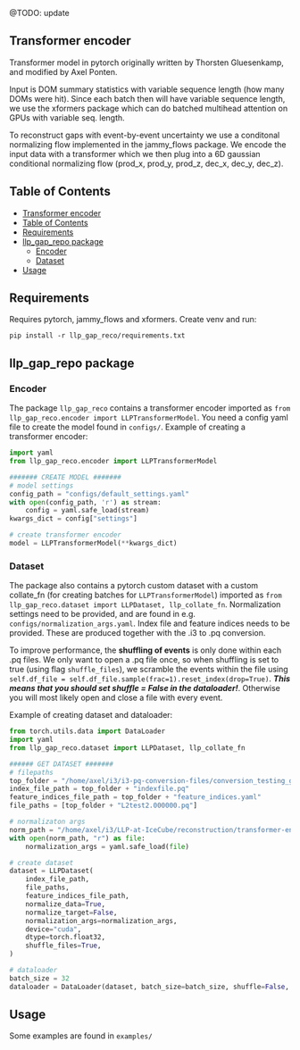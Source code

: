 @TODO: update

## Transformer encoder
Transformer model in pytorch originally written by Thorsten Gluesenkamp, and modified by Axel Ponten.

Input is DOM summary statistics with variable sequence length (how many DOMs were hit). Since each batch then will have variable sequence length, we use the xformers package which can do batched multihead attention on GPUs with variable seq. length.

To reconstruct gaps with event-by-event uncertainty we use a conditonal normalizing flow implemented in the jammy_flows package. We encode the input data with a transformer which we then plug into a 6D gaussian conditional normalizing flow (prod_x, prod_y, prod_z, dec_x, dec_y, dec_z).

## Table of Contents

- [Transformer encoder](#transformer-encoder)
- [Table of Contents](#table-of-contents)
- [Requirements](#requirements)
- [llp\_gap\_repo package](#llp_gap_repo-package)
  - [Encoder](#encoder)
  - [Dataset](#dataset)
- [Usage](#usage)

## Requirements

Requires pytorch, jammy_flows and xformers. Create venv and run:

```ssh
pip install -r llp_gap_reco/requirements.txt
```

## llp_gap_repo package

### Encoder
The package `llp_gap_reco` contains a transformer encoder imported as `from llp_gap_reco.encoder import LLPTransformerModel`. You need a config yaml file to create the model found in `configs/`. Example of creating a transformer encoder:

```python
import yaml
from llp_gap_reco.encoder import LLPTransformerModel

####### CREATE MODEL #######
# model settings
config_path = "configs/default_settings.yaml"
with open(config_path, 'r') as stream:
    config = yaml.safe_load(stream)
kwargs_dict = config["settings"]

# create transformer encoder
model = LLPTransformerModel(**kwargs_dict)
```

### Dataset
The package also contains a pytorch custom dataset with a custom collate_fn (for creating batches for `LLPTransformerModel`) imported as `from llp_gap_reco.dataset import LLPDataset, llp_collate_fn`. Normalization settings need to be provided, and are found in e.g. `configs/normalization_args.yaml`. Index file and feature indices needs to be provided. These are produced together with the .i3 to .pq conversion.

To improve performance, the **shuffling of events** is only done within each .pq files. We only want to open a .pq file once, so when shuffling is set to true (using flag `shuffle_files`), we scramble the events within the file using `self.df_file = self.df_file.sample(frac=1).reset_index(drop=True)`. ***This means that you should set shuffle = False in the dataloader!***. Otherwise you will most likely open and close a file with every event.

Example of creating dataset and dataloader:

```python
from torch.utils.data import DataLoader
import yaml
from llp_gap_reco.dataset import LLPDataset, llp_collate_fn

###### GET DATASET #######
# filepaths
top_folder = "/home/axel/i3/i3-pq-conversion-files/conversion_testing_ground/"
index_file_path = top_folder + "indexfile.pq"
feature_indices_file_path = top_folder + "feature_indices.yaml"
file_paths = [top_folder + "L2test2.000000.pq"]

# normalizaton args
norm_path = "/home/axel/i3/LLP-at-IceCube/reconstruction/transformer-encoder/configs/normalization_args.yaml"
with open(norm_path, "r") as file:
    normalization_args = yaml.safe_load(file)

# create dataset
dataset = LLPDataset(
    index_file_path,
    file_paths,
    feature_indices_file_path,
    normalize_data=True,
    normalize_target=False,
    normalization_args=normalization_args,
    device="cuda",
    dtype=torch.float32,
    shuffle_files=True,
)

# dataloader
batch_size = 32
dataloader = DataLoader(dataset, batch_size=batch_size, shuffle=False, collate_fn=llp_collate_fn)
```

## Usage

Some examples are found in `examples/`
